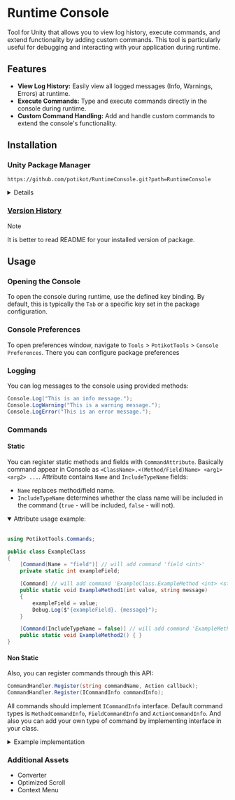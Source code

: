 # Runtime Console

Tool for Unity that allows you to view log history, execute commands, and extend functionality by adding custom commands. This tool is particularly useful for debugging and interacting with your application during runtime.

## Features

- **View Log History:** Easily view all logged messages (Info, Warnings, Errors) at runtime.
- **Execute Commands:** Type and execute commands directly in the console during runtime.
- **Custom Command Handling:** Add and handle custom commands to extend the console's functionality.

## Installation

### Unity Package Manager

```
https://github.com/potikot/RuntimeConsole.git?path=RuntimeConsole
```

<details>
  <summary> Details </summary>
  <br>

  1. Open your Unity project.
  2. Navigate to `Window` > `Package Manager`.
  3. Click the `+` button in the top left.
  4. Select `Add package from git URL...`.
  5. Enter following url: `https://github.com/potikot/RuntimeConsole.git?path=RuntimeConsole`.
  6. If you want to install specific version just add `#v1.0.0` to the link (`1.0.0` is version you want).
  7. Click `Add`. The Runtime Console package will be installed.

</details>

### [Version History](https://github.com/potikot/RuntimeConsole/tags)

> [!NOTE]
> It is better to read README for your installed version of package.

## Usage

### Opening the Console

To open the console during runtime, use the defined key binding. By default, this is typically the `Tab` or a specific key set in the package configuration.

### Console Preferences

To open preferences window, navigate to `Tools` > `PotikotTools` > `Console Preferences`. There you can configure package preferences

### Logging

You can log messages to the console using provided methods:

```csharp
Console.Log("This is an info message.");
Console.LogWarning("This is a warning message.");
Console.LogError("This is an error message.");
```

### Commands

#### Static

You can register static methods and fields with `CommandAttribute`. Basically command appear in Console as `<ClassName>.<(Method/Field)Name> <arg1> <arg2> ...`. Attribute contains `Name` and `IncludeTypeName` fields:

- `Name` replaces method/field name.
- `IncludeTypeName` determines whether the class name will be included in the command (`true` - will be included, `false` - will not).

<details open>
<summary> Attribute usage example: </summary>
<br>

```csharp
using PotikotTools.Commands;

public class ExampleClass
{
    [Command(Name = "field")] // will add command 'field <int>'
    private static int exampleField;

    [Command] // will add command 'ExampleClass.ExampleMethod <int> <string>'
    public static void ExampleMethod1(int value, string message)
    {
        exampleField = value;
        Debug.Log($"{exampleField}. {message}");
    }

    [Command(IncludeTypeName = false)] // will add command 'ExampleMethod2'
    public static void ExampleMethod2() { }
}
```

</details>

#### Non Static

Also, you can register commands through this API:

```csharp
CommandHandler.Register(string commandName, Action callback);
CommandHandler.Register(ICommandInfo commandInfo);
```

All commands should implement `ICommandInfo` interface. Default command types is `MethodCommandInfo`, `FieldCommandInfo` and `ActionCommandInfo`. And also you can add your own type of command by implementing interface in your class.

<details>
<summary> Example implementation </summary>
<br>

```csharp
using System;
using System.Reflection;

public class FieldCommandInfo : ICommandInfo
{
    // 'HintText' cache
    private string _hintText;
    // 'ParameterTypes' cache
    private Type[] _parameterTypes;

    // Name. Should not contain spaces
    public string Name { get; private set; }
    // Target object
    public object Context { get; private set; }
    // Field info
    public FieldInfo FieldInfo { get; private set; }

    // Hint in console
    public string HintText
    {
        get
        {
            if (!string.IsNullOrEmpty(_hintText))
                return _hintText;

            _hintText = $"{Name} {ParameterTypes[0].Name}";
            return _hintText;
        }
    }

    // Field type
    public Type[] ParameterTypes => _parameterTypes ??= new Type[1] { FieldInfo.FieldType };

    // Validation check
    public bool IsValid => FieldInfo != null && !string.IsNullOrEmpty(Name);

    // Constructor
    public FieldCommandInfo(string name, FieldInfo fieldInfo, object context = null)
    {
        Name = name.Replace(' ', '_');
        FieldInfo = fieldInfo;
        Context = context;
    }

    // Invoke command
    public void Invoke(object[] parameters)
    {
        FieldInfo.SetValue(Context, parameters[0]);
    }
}
```

</details>

### Additional Assets

- Converter
- Optimized Scroll
- Context Menu
